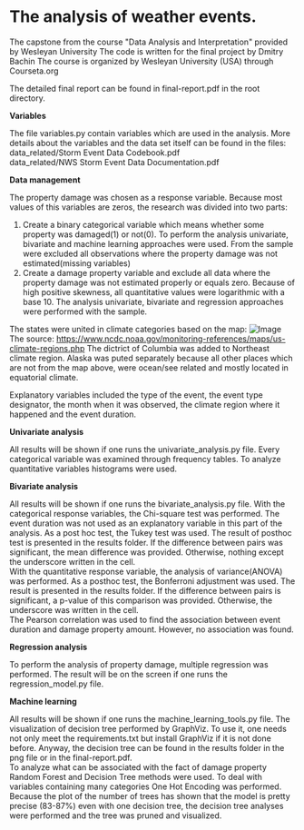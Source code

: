 # The analysis of weather events.
The capstone from the course "Data Analysis and Interpretation" provided by Wesleyan University
The code is written for the final project by Dmitry Bachin
The course is organized by Wesleyan University (USA) through Courseta.org

The detailed final report can be found in final-report.pdf in the root directory.


**Variables**


The file variables.py contain variables which are used in the analysis. 
More details about the variables and the data set itself can be found in the files:<br>
data_related/Storm Event Data Codebook.pdf<br>
data_related/NWS Storm Event Data Documentation.pdf



**Data management**


The property damage was chosen as a response variable. Because most values of this variables are zeros, the research was divided into two parts:
1) Create a binary categorical variable which means whether some property was damaged(1) or not(0). To perform the analysis univariate, bivariate and machine learning approaches were used. From the sample were excluded all observations where the property damage was not estimated(missing variables)
2) Create a damage property variable and exclude all data where the property damage was not estimated properly or equals zero. Because of high positive skewness, all quantitative values were logarithmic with a base 10. The analysis univariate, bivariate and regression approaches were performed with the sample.  <br>

The states were united in climate categories based on the map: 
![Image](https://www.ncdc.noaa.gov/monitoring-references/maps/images/us-climate-regions.gif "icon")
The source: https://www.ncdc.noaa.gov/monitoring-references/maps/us-climate-regions.php
The dictrict of Columbia was added to Northeast climate region. Alaska was puted separately because all other places which are not from the map above, were ocean/see related and mostly located in equatorial climate. 

Explanatory variables included the type of the event, the event type designator,  the month when it was observed,  the climate region where it happened and the event duration.


**Univariate analysis**


All results will be shown if one runs the univariate_analysis.py file. 
Every categorical variable was examined through frequency tables. To analyze quantitative variables histograms were used.

**Bivariate analysis**

All results will be shown if one runs the bivariate_analysis.py file.
With the categorical response variables, the Chi-square test was performed. The event duration was not used as an explanatory variable in this part of the analysis. As a post hoc test, the Tukey test was used. The result of posthoc test is presented in the results folder. If the difference between pairs was significant, the mean difference was provided. Otherwise, nothing except the underscore written in the cell. <br>
With the quantitative response variable, the analysis of variance(ANOVA) was performed. As a posthoc test, the Bonferroni adjustment was used. The result is presented in the results folder. If the difference between pairs is significant, a p-value of this comparison was provided. Otherwise, the underscore was written in the cell.<br>
The Pearson correlation was used to find the association between event duration and damage property amount. However, no association was found.


**Regression analysis**


To perform the analysis of property damage, multiple regression was performed. The result will be on the screen if one runs the regression_model.py file.

**Machine learning**


All results will be shown if one runs the machine_learning_tools.py file.
The visualization of decision tree performed by GraphViz. To use it, one needs not only meet the requirements.txt but install GraphViz if it is not done before. Anyway, the decision tree can be found in the results folder in the png file or in the final-report.pdf.<br>
To analyze what can be associated with the fact of damage property Random Forest and Decision Tree methods were used.
To deal with variables containing many categories One Hot Encoding was performed.
Because the plot of the number of trees has shown that the model is pretty precise (83-87%) even with one decision tree, the decision tree analyses were performed and the tree was pruned and visualized.


 
